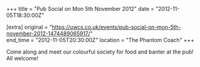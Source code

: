 +++
title = "Pub Social on Mon 5th November 2012"
date = "2012-11-05T18:30:00Z"

[extra]
original = "https://uwcs.co.uk/events/pub-social-on-mon-5th-november-2012-1474489065917/"    
end_time = "2012-11-05T20:30:00Z"
location = "The Phantom Coach"
+++

Come along and meet our colourful society for food and banter at the pub\! All welcome\!

